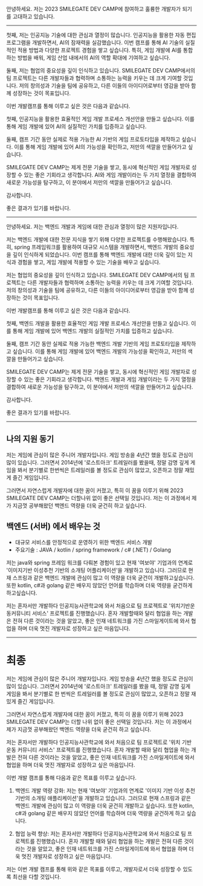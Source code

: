 안녕하세요.
저는 2023 SMILEGATE DEV CAMP에 참여하고 훌륭한 개발자가 되기를 고대하고 있습니다. 

---

첫째, 저는 인공지능 기술에 대한 관심과 열정이 많습니다. 인공지능을 활용한 자동 편집 프로그램을 개발하면서, AI의 잠재력을 실감했습니다. 이번 캠프를 통해 AI 기술의 실질적인 적용 방법과 다양한 프로젝트 경험을 쌓고 싶습니다. 특히, 게임 개발에 AI를 통합하는 방법을 배워, 게임 산업 내에서의 AI의 역할 확대에 기여하고 싶습니다.

둘째, 저는 협업의 중요성을 깊이 인식하고 있습니다. SMILEGATE DEV CAMP에서의 팀 프로젝트는 다른 개발자들과 협력하며 소통하는 능력을 키우는 데 크게 기여할 것입니다. 저의 창의성과 기술을 팀에 공유하고, 다른 이들의 아이디어로부터 영감을 받아 함께 성장하는 것이 목표입니다.

이번 개발캠프를 통해 이루고 싶은 것은 다음과 같습니다.

첫째, 인공지능을 활용한 효율적인 게임 개발 프로세스 개선안을 만들고 싶습니다. 이를 통해 게임 개발에 있어 AI의 실질적인 가치를 입증하고 싶습니다.

둘째, 캠프 기간 동안 실제로 적용 가능한 AI 기반의 게임 프로토타입을 제작하고 싶습니다. 이를 통해 게임 개발에 있어 AI의 가능성을 확인하고, 저만의 색깔을 만들어가고 싶습니다.

SMILEGATE DEV CAMP는 제게 전문 기술을 쌓고, 동시에 혁신적인 게임 개발자로 성장할 수 있는 좋은 기회라고 생각합니다. AI와 게임 개발이라는 두 가지 열정을 결합하여 새로운 가능성을 탐구하고, 이 분야에서 저만의 색깔을 만들어가고 싶습니다.

감사합니다.

좋은 결과가 있기를 바랍니다.


---

안녕하세요. 저는 백엔드 개발과 게임에 대한 관심과 열정이 많은 지원자입니다.

저는 백엔드 개발에 대한 전문 지식을 쌓기 위해 다양한 프로젝트를 수행해왔습니다. 특히, spring 프레임워크를 활용하여 대규모 시스템을 개발하면서, 백엔드 개발의 중요성을 깊이 인식하게 되었습니다. 이번 캠프를 통해 백엔드 개발에 대한 더욱 깊이 있는 지식과 경험을 쌓고, 게임 개발에 적용할 수 있는 기술을 배우고 싶습니다.

저는 협업의 중요성을 깊이 인식하고 있습니다. SMILEGATE DEV CAMP에서의 팀 프로젝트는 다른 개발자들과 협력하며 소통하는 능력을 키우는 데 크게 기여할 것입니다. 저의 창의성과 기술을 팀에 공유하고, 다른 이들의 아이디어로부터 영감을 받아 함께 성장하는 것이 목표입니다.

이번 개발캠프를 통해 이루고 싶은 것은 다음과 같습니다.

첫째, 백엔드 개발을 활용한 효율적인 게임 개발 프로세스 개선안을 만들고 싶습니다. 이를 통해 게임 개발에 있어 백엔드 개발의 실질적인 가치를 입증하고 싶습니다.

둘째, 캠프 기간 동안 실제로 적용 가능한 백엔드 개발 기반의 게임 프로토타입을 제작하고 싶습니다. 이를 통해 게임 개발에 있어 백엔드 개발의 가능성을 확인하고, 저만의 색깔을 만들어가고 싶습니다.

SMILEGATE DEV CAMP는 제게 전문 기술을 쌓고, 동시에 혁신적인 게임 개발자로 성장할 수 있는 좋은 기회라고 생각합니다. 백엔드 개발과 게임 개발이라는 두 가지 열정을 결합하여 새로운 가능성을 탐구하고, 이 분야에서 저만의 색깔을 만들어가고 싶습니다.

감사합니다.

좋은 결과가 있기를 바랍니다.


---


## 나의 지원 동기
저는 게임에 관심이 많은 주니어 개발자입니다.
게임 방송을 4년간 했을 정도로 관심이 많이 있습니다.
그러면서 2014년에 '로스트아크' 트레일러를 봤을때, 정말 감명 깊게 게임을 봐서 분기별로 한번씩은 트레일러를 볼 정도로 관심이 많았고, 오픈하고 정말 재밌게 즐긴 게임입니다.

그러면서 자연스럽게 개발자에 대한 꿈이 커졌고, 특히 이 꿈을 이루기 위해 2023 SMILEGATE DEV CAMP는 더할나위 없이 좋은 선택일 것입니다.
저는 이 과정에서 제가 지금껏 공부해왔던 백엔드 역량을 더욱 굳건히 하고 싶습니다.


## 백엔드 (서버) 에서 배우는 것
- 대규모 서비스를 안정적으로 운영하기 위한 백엔드 서비스 개발
- 주요기술 : JAVA / kotlin / spring framework / c# (.NET) / Golang

저는 java와 spring 프레임 워크를 다뤄본 경험이 있고 현재 '여보야' 기업과의 연계로 '이미지기반 이성추천 기반의 소개팅 어플리케이션'을 개발하고 있습니다. 그러므로 현재 스프링과 같은 백엔드 개발에 관심이 많고 이 역량을 더욱 굳건이 개발하고싶습니다. 또한 kotlin, c#과 golang 같은 배우지 않았던 언어를 학습하며 더욱 역량을 굳건하게 하고싶습니다.

저는 혼자서만 개발하다 인공지능사관학교에 와서 처음으로 팀 프로젝트로 '위치기반운동커뮤니티 서비스' 프로젝트를 진행했습니다. 혼자 개발할때와 달리 협업을 하는 개발은 전혀 다른 것이라는 것을 알았고, 좋은 인재 네트워크를 가진 스마일게이트에 와서 협업을 하며 더욱 멋진 개발자로 성장하고 싶은 마음입니다.




---

# 최종

저는 게임에 관심이 많은 주니어 개발자입니다. 게임 방송을 4년간 했을 정도로 관심이 많이 있습니다. 그러면서 2014년에 '로스트아크' 트레일러를 봤을 때, 정말 감명 깊게 게임을 봐서 분기별로 한 번씩은 트레일러를 볼 정도로 관심이 많았고, 오픈하고 정말 재밌게 즐긴 게임입니다.

그러면서 자연스럽게 개발자에 대한 꿈이 커졌고, 특히 이 꿈을 이루기 위해 2023 SMILEGATE DEV CAMP는 더할 나위 없이 좋은 선택일 것입니다. 저는 이 과정에서 제가 지금껏 공부해왔던 백엔드 역량을 더욱 굳건히 하고 싶습니다.

저는 혼자서만 개발하다 인공지능사관학교에 와서 처음으로 팀 프로젝트로 '위치 기반 운동 커뮤니티 서비스' 프로젝트를 진행했습니다. 혼자 개발할 때와 달리 협업을 하는 개발은 전혀 다른 것이라는 것을 알았고, 좋은 인재 네트워크를 가진 스마일게이트에 와서 협업을 하며 더욱 멋진 개발자로 성장하고 싶은 마음입니다.

이번 개발 캠프를 통해 다음과 같은 목표를 이루고 싶습니다.

1. 백엔드 개발 역량 강화: 저는 현재 '여보야' 기업과의 연계로 '이미지 기반 이성 추천 기반의 소개팅 애플리케이션'을 개발하고 있습니다. 그러므로 현재 스프링과 같은 백엔드 개발에 관심이 많고 이 역량을 더욱 굳건히 개발하고 싶습니다. 또한 kotlin, c#과 golang 같은 배우지 않았던 언어를 학습하며 더욱 역량을 굳건하게 하고 싶습니다.
    
2. 협업 능력 향상: 저는 혼자서만 개발하다 인공지능사관학교에 와서 처음으로 팀 프로젝트를 진행했습니다. 혼자 개발할 때와 달리 협업을 하는 개발은 전혀 다른 것이라는 것을 알았고, 좋은 인재 네트워크를 가진 스마일게이트에 와서 협업을 하며 더욱 멋진 개발자로 성장하고 싶은 마음입니다.
    
저는 이번 개발 캠프를 통해 위와 같은 목표를 이루고, 개발자로서 더욱 성장할 수 있도록 최선을 다할 것입니다.